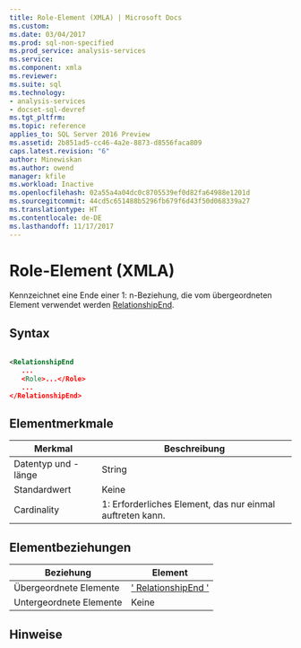 ```yaml
---
title: Role-Element (XMLA) | Microsoft Docs
ms.custom: 
ms.date: 03/04/2017
ms.prod: sql-non-specified
ms.prod_service: analysis-services
ms.service: 
ms.component: xmla
ms.reviewer: 
ms.suite: sql
ms.technology:
- analysis-services
- docset-sql-devref
ms.tgt_pltfrm: 
ms.topic: reference
applies_to: SQL Server 2016 Preview
ms.assetid: 2b851ad5-cc46-4a2e-8873-d8556faca809
caps.latest.revision: "6"
author: Minewiskan
ms.author: owend
manager: kfile
ms.workload: Inactive
ms.openlocfilehash: 02a55a4a04dc0c8705539ef0d82fa64988e1201d
ms.sourcegitcommit: 44cd5c651488b5296fb679f6d43f50d068339a27
ms.translationtype: HT
ms.contentlocale: de-DE
ms.lasthandoff: 11/17/2017
---
```

# <a name="role-element--xmla"></a>Role-Element (XMLA)
  Kennzeichnet eine Ende einer 1: n-Beziehung, die vom übergeordneten Element verwendet werden [RelationshipEnd](../../../analysis-services/scripting/data-type/relationshipend-data-type-assl.md).  
  
## <a name="syntax"></a>Syntax  
  
```xml  
  
<RelationshipEnd  
   ...  
   <Role>...</Role>  
   ...  
</RelationshipEnd>  
```  
  
## <a name="element-characteristics"></a>Elementmerkmale  
  
|Merkmal|Beschreibung|  
|--------------------|-----------------|  
|Datentyp und -länge|String|  
|Standardwert|Keine|  
|Cardinality|1: Erforderliches Element, das nur einmal auftreten kann.|  
  
## <a name="element-relationships"></a>Elementbeziehungen  
  
|Beziehung|Element|  
|------------------|-------------|  
|Übergeordnete Elemente|[' RelationshipEnd '](../../../analysis-services/scripting/data-type/relationshipend-data-type-assl.md)|  
|Untergeordnete Elemente|Keine|  
  
## <a name="remarks"></a>Hinweise  
  
